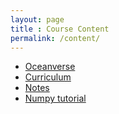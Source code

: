 ```yaml
---
layout: page
title : Course Content
permalink: /content/
---
```


- [Oceanverse](/aicamp/oceanverse/)
- [Curriculum](/aicamp/Curriculum/)
- [Notes](/aicamp/notes/)
- [Numpy tutorial](https://colab.research.google.com/drive/1un2gtvfvNKDkoOkeLf2pZBhEqE6oHyhO?authuser=1)

